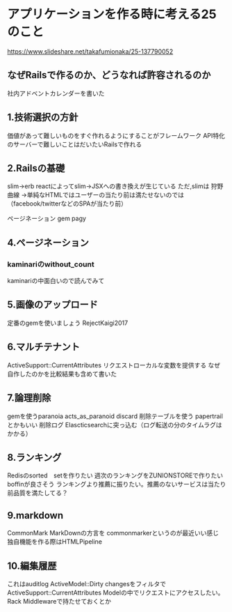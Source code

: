 # アプリケーションを作る時に考える25のこと
https://www.slideshare.net/takafumionaka/25-137790052

## なぜRailsで作るのか、どうなれば許容されるのか

社内アドベントカレンダーを書いた

## 1.技術選択の方針

価値があって難しいものをすぐ作れるようにすることがフレームワーク
API特化のサーバーで難しいことはだいたいRailsで作れる


## 2.Railsの基礎

slim->erb
reactによってslim->JSXへの書き換えが生じている
ただ,slimは
狩野曲線
->単純なHTMLではユーザーの当たり前は満たせないのでは（facebook/twitterなどのSPAが当たり前）

ページネーション
gem pagy

## 4.ページネーション

### kaminariのwithout_count

kaminariの中面白いので読んでみて

## 5.画像のアップロード

定番のgemを使いましょう
RejectKaigi2017

## 6.マルチテナント

ActiveSupport::CurrentAttributes
リクエストローカルな変数を提供する
なぜ自作したのかを比較結果も含めて書いた

## 7.論理削除

gemを使うparanoia acts_as_paranoid
discard
削除テーブルを使う
papertrailとかもいい
削除ログ Elascticsearchに突っ込む（ログ転送の分のタイムラグはかかる）


## 8.ランキング

Redisのsorted　setを作りたい
週次のランキングをZUNIONSTOREで作りたい boffinが良さそう
ランキングより推薦に振りたい。推薦のないサービスは当たり前品質を満たしてる？

## 9.markdown

CommonMark
MarkDownの方言を
commonmarkerというのが最近いい感じ
独自機能を作る際はHTMLPipeline

## 10.編集履歴

これはauditlog
ActiveModel::Dirty
changesをフィルタで
ActiveSupport::CurrentAttributes
Modelの中でリクエストにアクセスしたい。Rack Middlewareで持たせておくとか


